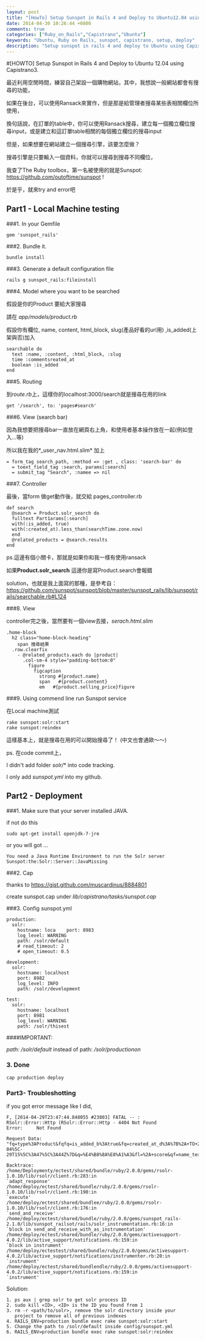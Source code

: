 ```yaml
---
layout: post
title: "[HowTo] Setup Sunspot in Rails 4 and Deploy to Ubuntu12.04 using Capistrano 3"
date: 2014-04-30 10:26:44 +0800
comments: true
categories: ["Ruby_on_Rails","Capistrano","Ubuntu"]
keywords: "Ubuntu, Ruby on Rails, sunspot, capistrano, setup, deploy"
description: "Setup sunspot in rails 4 and deploy to Ubuntu using Capistrano"
---
```


#[HOWTO] Setup Sunspot in Rails 4 and Deploy to Ubuntu 12.04 using
Capistrano3.

最近利用空閒時間，練習自己架設一個購物網站，其中，我想說一般網站都會有搜尋的功能，

如果在後台，可以使用Ransack來實作，但是那是給管理者搜尋某些表相關欄位所使用，

換句話說，在訂單的table中，你可以使用Ransack搜尋，建立每一個獨立欄位搜尋input，或是建立和這訂單table相關的每個獨立欄位的搜尋input

但是，如果想要在網站建立一個搜尋引擎，該要怎麼做？

搜尋引擎是只要輸入一個資料，你就可以搜尋到搜尋不同欄位，

我查了The Ruby toolbox，第一名被使用的就是Sunspot:
<https://github.com/outoftime/sunspot> !

於是乎，就來try and error吧

<!--more-->

## Part1 - Local Machine testing 

###1. In your Gemfile 

    gem 'sunspot_rails'
   
###2. Bundle it.

    bundle install
      
###3. Generate a default configuration file

    rails g sunspot_rails:fileinstall


###4. Model where you want to be searched 

假設是你的Product 要給大家搜尋

請在 *app/models/product.rb*

假設你有欄位, name, content, html_block, slug(產品好看的url用) ,is_added(上架與否)加入

    searchable do 
      text :name, :content, :html_block, :slug
      time :commentsreated_at
      boolean :is_added
    end

###5. Routing

到*route.rb*上，這樣你的localhost:3000/search就是搜尋在用的link

    get '/search', to: 'pages#search'


###6. View (search bar)

因為我想要把搜尋bar一直放在網頁右上角，和使用者基本操作放在一起(例如登入...等)

所以我在我的*_user_nav.html.slim* 加上

    = form_tag search_path, :method => :get , class: 'search-bar' do
      = toext_field_tag :search, params[:search]
      = submit_tag "Search", :namee => nil

###7. Controller

最後，當form 做get動作後，就交給 pages_controller.rb 

    def search
      @search = Product.solr_search do
      fulltext Part1arams[:search]
      with(:is_added, true)
      with(:created_at).less_than(searchTime.zone.now)
      end
      @related_products = @search.results
    end
 
 ps.這邊有個小關卡，那就是如果你和我一樣有使用ransack 
 
 如果**Product.solr_search** 這邊你是寫Product.search會報錯 
 
 solution，也就是我上面寫的那種，是參考自：
<https://github.com/sunspot/sunspot/blob/master/sunspot_rails/lib/sunspot/rails/searchable.rb#L124>
 

###8. View
 
 controller完之後，當然要有一個view去接，*serach.html.slim*


    .home-block
      h2 class="home-block-heading"
        span 搜尋結果
      .row.clearfix
        - @related_products.each do |product|
          .col-sm-4 style="padding-bottom:0"
            figure
              figcaption
                strong #{product.name}
                span   #{product.content}
                em   #{product.selling_price}figure 

###9. Using commend line run Sunspot service 

在Local machine測試

    rake sunspot:solr:start
    rake sunspot:reindex

這樣基本上，就是搜尋在用的可以開始搜尋了！ (中文也會通歐～～)

ps. 在code commit上，

I didn't add folder *solr/**  into code tracking.

I only add *sunspot.yml* into my github. 

## Part2 - Deployment

###1. Make sure that your server installed JAVA.

if not do this

    sudo apt-get install openjdk-7-jre

or you will got ...

    You need a Java Runtime Environment to run the Solr server
    Sunspot:the:Solr::Server::JavaMissing


###2. Cap

thanks to <https://gist.github.com/muscardinus/8884801>

create sunspot.cap under *lib/capistrano/tasks/sunspot.cap*

<script src="https://gist.github.com/muscardinus/8884801.js"></script>

  
###3. Config sunspot.yml

    production:
      solr:
        hostname: loca    port: 8983
        log_level: WARNING
        path: /solr/default
        # read_timeout: 2
        # open_timeout: 0.5

    development:
      solr:
        hostname: localhost
        port: 8982
        log_level: INFO
        path: /solr/development

    test:
      solr:
        hostname: localhost
        port: 8981
        log_level: WARNING
        path: /solr/thisest

####IMPORTANT: 

*path: /solr/default* instead of path: */solr/productionon*      

### 3. Done 

    cap production deploy

### Part3- Troubleshotting

if you got error message like I did, 

    F, [2014-04-29T23:47:44.848055 #23803] FATAL -- : 
    RSolr::Error::Http (RSolr::Error::Http - 4404 Not Found
    Error:     Not Found

    Request Data:
    "fq=type%3AProduct&fqfq=is_added_b%3Atrue&fq=created_at_d%3A%7B%2A+TO+2014%5C-04%5C-29T15%5C%3A47%5C%3A44Z%7D&q=%E4%B8%8A%E8%A1%A3&fl=%2A+score&qf=name_text+content_text+html_block_text+slug_text&defType=edismax&start=0&rows=30"

    Backtrace:
    /home/Deploymenty/ectest/shared/bundle/ruby/2.0.0/gems/rsolr-1.0.10/lib/rsolr/client.rb:283:in
    `adapt_response'
    /home/deploy/ectest/shared/bundle/ruby/2.0.0/gems/rsolr-1.0.10/lib/rsolr/client.rb:190:in
    `execute'
    /home/deploy/ectest/shared/bundlee/ruby/2.0.0/gems/rsolr-1.0.10/lib/rsolr/client.rb:176:in
    `send_and_receive'
    /home/deploy/ectest/shared/bundle/ruby/2.0.0/gems/sunspot_rails-2.1.0/lib/sunspot_railsot/rails/solr_instrumentation.rb:16:in
    `block in send_and_receive_with_as_instrumentation'
    /home/deploy/ectest/shared/bundle/ruby/2.0.0/gems/activesupport-4.0.2/lib/active_support/notifications.rb:159:in
    `block in instrument'
    /home/deploy/ectestest/shared/bundle/ruby/2.0.0/gems/activesupport-4.0.2/lib/active_support/notifications/instrumenter.rb:20:in
    `instrument'
    /home/deploy/ectest/shared/bundlendle/ruby/2.0.0/gems/activesupport-4.0.2/lib/active_support/notifications.rb:159:in
    `instrument'

Solution: 


    1. ps aux | grep solr to get solr process ID
    2. sudo kill <ID>, <ID> is the ID you found from 1
    3. rm -r <path/to/solr>, remove the solr directory inside your
       project to remove all of previous indexes
    4. RAILS_ENV=production bundle exec rake sunspot:solr:start
    5. Change the path to /solr/default inside config/sunspot.yml
    6. RAILS_ENV=production bundle exec rake sunspot:solr:reindex

